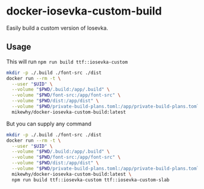 # docker-iosevka-custom-build

Easily build a custom version of Iosevka.

## Usage

This will run `npm run build ttf::iosevka-custom`

```sh
mkdir -p ./.build ./font-src ./dist
docker run --rm -t \
  --user "$UID" \
  --volume "$PWD/.build:/app/.build" \
  --volume "$PWD/font-src:/app/font-src" \
  --volume "$PWD/dist:/app/dist" \
  --volume "$PWD/private-build-plans.toml:/app/private-build-plans.toml" \
  mikewhy/docker-iosevka-custom-build:latest
```

But you can supply any command

```sh
mkdir -p ./.build ./font-src ./dist
docker run --rm -t \
  --user "$UID" \
  --volume "$PWD/.build:/app/.build" \
  --volume "$PWD/font-src:/app/font-src" \
  --volume "$PWD/dist:/app/dist" \
  --volume "$PWD/private-build-plans.toml:/app/private-build-plans.toml" \
  mikewhy/docker-iosevka-custom-build:latest \
  npm run build ttf::iosevka-custom ttf::iosevka-custom-slab
```
